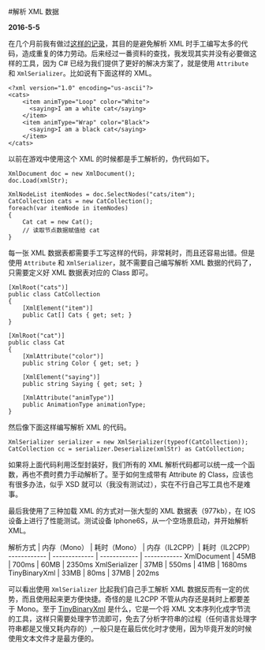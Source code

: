 #解析 XML 数据

**2016-5-5**

在几个月前我有做过[这样的记录](XmlToCodeToDo.html)，其目的是避免解析 XML 时手工编写太多的代码，造成重复的体力劳动。后来经过一番资料的查找，我发现其实并没有必要做这样的工具，因为 C# 已经为我们提供了更好的解决方案了，就是使用 `Attribute` 和 `XmlSerializer`。比如说有下面这样的 XML。

	<?xml version="1.0" encoding="us-ascii"?>
	<cats>
	    <item animType="Loop" color="White">
	      <saying>I am a white cat</saying>
	    </item>
	    <item animType="Wrap" color="Black">
	      <saying>I am a black cat</saying>
	    </item>
	</cats>

以前在游戏中使用这个 XML 的时候都是手工解析的，伪代码如下。

	XmlDocument doc = new XmlDocument();
	doc.Load(xmlStr);
	
	XmlNodeList itemNodes = doc.SelectNodes("cats/item");
	CatCollection cats = new CatCollection();
	foreach(var itemNode in itemNodes)
	{
		Cat cat = new Cat();
		// 读取节点数据赋值给 cat
	}
	
每一张 XML 数据表都需要手工写这样的代码，非常耗时，而且还容易出错。但是使用 `Attribute` 和 `XmlSerializer`，就不需要自己编写解析 XML 数据的代码了，只需要定义好 XML 数据表对应的 Class 即可。

	[XmlRoot("cats")]
	public class CatCollection
	{
		[XmlElement("item")]
		public Cat[] Cats { get; set; }
	}

	[XmlRoot("cat")]
	public class Cat
	{
		[XmlAttribute("color")]
		public string Color { get; set; }
		
		[XmlElement("saying")]
		public string Saying { get; set; }

		[XmlAttribute("animType")]
		public AnimationType animationType;
	}
	
然后像下面这样编写解析 XML 的代码。

	XmlSerializer serializer = new XmlSerializer(typeof(CatCollection));
	CatCollection cc = serializer.Deserialize(xmlStr) as CatCollection;
	
如果将上面代码利用泛型封装好，我们所有的 XML 解析代码都可以统一成一个函数，再也不费时费力手动解析了。至于如何生成带有 Attribute 的 Class，应该也有很多办法，似乎 XSD 就可以（我没有测试过），实在不行自己写工具也不是难事。

最后我使用了三种加载 XML 的方式对一张大型的 XML 数据表（977kb），在 IOS 设备上进行了性能测试。测试设备 Iphone6S，从一个空场景启动，并开始解析 XML。

解析方式 | 内存（Mono） | 耗时（Mono） | 内存（IL2CPP）| 耗时（IL2CPP）
------------ | ------------- | ------------ | ------------ 
XmlDocument | 45MB  | 700ms | 60MB | 2350ms
XmlSerializer | 37MB  | 550ms | 41MB | 1680ms
TinyBinaryXml | 33MB  | 80ms | 37MB | 202ms

可以看出使用 `XmlSerializer` 比起我们自己手工解析 XML 数据反而有一定的优势，而且使用起来更方便快捷。奇怪的是 IL2CPP 不管从内存还是耗时上都要差于 Mono。至于 [TinyBinaryXml](https://github.com/chengkehan/unityLab/tree/master/TinyBinaryXml) 是什么，它是一个将 XML 文本序列化成字节流的工具，这样只需要处理字节流即可，免去了分析字符串的过程（任何语言处理字符串都是又慢又耗内存的）,一般只是在最后优化时才使用，因为毕竟开发的时候使用文本文件才是最方便的。
